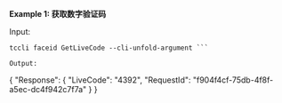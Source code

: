 **Example 1: 获取数字验证码**



Input: 

```
tccli faceid GetLiveCode --cli-unfold-argument ```

Output: 
```
{
    "Response": {
        "LiveCode": "4392",
        "RequestId": "f904f4cf-75db-4f8f-a5ec-dc4f942c7f7a"
    }
}
```

